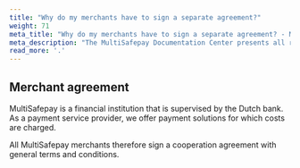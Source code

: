 ```yaml
---
title: "Why do my merchants have to sign a separate agreement?"
weight: 71
meta_title: "Why do my merchants have to sign a separate agreement? - MultiSafepay Docs"
meta_description: "The MultiSafepay Documentation Center presents all relevant information about our Plugins and API. You can also find support pages for payment methods, tools and general questions as well as the contact details of our Support and Integration Teams."
read_more: '.'
---
```


## Merchant agreement

MultiSafepay is a financial institution that is supervised by the Dutch bank. As a payment service provider, we offer payment solutions for which costs are charged. 

All MultiSafepay merchants therefore sign a cooperation agreement with general terms and conditions.
